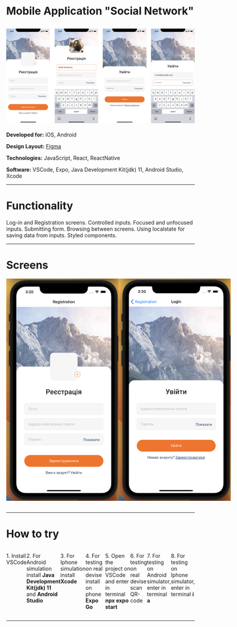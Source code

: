 # Mobile Application "Social Network"

## ![preview](./forreadme/top-screens.png)

<div align="left">
<p><b>Developed for:</b> iOS, Android</p>
<p><b>Design Layout:</b> <a href="https://www.figma.com/file/YqWLNarVE4x1zkXa6PYJfi/Homework-(Copy)-(Copy)?type=design&node-id=3-26">Figma</a></p>
<p><b>Technologies:</b> JavaScript, React, ReactNative</p>
<p><b>Software:</b> VSCode, Expo, Java Development Kit(jdk) 11, Android Studio, Xcode</p>
</div>

---

# Functionality

<div align="left">
<p>Log-in and Registration screens. Controlled inputs. Focused and unfocused inputs. Submitting form. Browsing between screens. Using localstate for saving data from inputs. Styled components.</p>
</div>

---

# Screens

<div style="display: flex;" align="center" width="100%">
<img align="left" src="./forreadme/1.png"  width="300" />
<img align="left" src="./forreadme/2.png"  width="300" />
</div>
<br>

---

# How to try

<div style="display: flex;" align="left">
<p>1. Install VSCode</p>
<p>2. For Android simulation install <b>Java Development Kit(jdk) 11</b> and <b>Android Studio</b></p>
<p>3. For Iphone simulation install <b>Xcode</b></p>
<p>4. For testing on real devise install on phone <b>Expo Go</b></p>
<p>5. Open the project on VSCode and enter in terminal <b>npx expo start</b></p>
<p>6. For testing on real devise scan QR-code</p>
<p>7. For testing on Android simulator, enter in terminal <b>a</b></p>
<p>8. For testing on Iphone simulator, enter in terminal <b>i</b></p>
</div>

---
